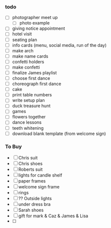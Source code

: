 ### todo
- [ ] photographer meet up
	- [ ] photo example 
- [ ] giving notice appointment
- [ ] hotel visit
- [ ] seating plan
- [ ] info cards (menu, social media, run of the day)
- [ ] make arch
- [ ] make name cards
- [ ] confetti holders
- [ ] make confetti 
- [ ] finalize James playlist 
- [ ] choose first dance
- [ ] choreograph first dance
- [ ] cake
- [ ] print table numbers
- [ ] write setup plan
- [ ] duck treasure hunt
- [ ] games
- [ ] flowers together 
- [ ] dance lessons
- [ ] teeth whitening
- [ ] download blank template (from welcome sign)

### To Buy
- [ ] Chris suit
- [ ] Chris shoes
- [ ] Roberts suit
- [ ] lights for candle shelf
- [ ] paper frames 
- [ ] welcome sign frame
- [ ] rings
- [ ] ?? Outside lights
- [ ] under dress bra
- [ ] Sarah shoes
- [ ] gift for mark & Caz & James & Lisa
- [ ] 